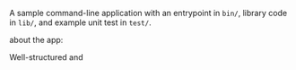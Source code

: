 A sample command-line application with an entrypoint in `bin/`, library code
in `lib/`, and example unit test in `test/`.

about the app:

Well-structured and 